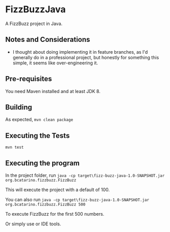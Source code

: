 # FizzBuzzJava
A FizzBuzz project in Java.

## Notes and Considerations

- I thought about doing implementing it in feature branches, as I'd generally do in a professional project, but honestly for something this simple, it seems like over-engineering it.

## Pre-requisites

You need Maven installed and at least JDK 8.

## Building

As expected,  `mvn clean package`

## Executing the Tests

`mvn test`

## Executing the program

In the project folder, run 
`java -cp target\fizz-buzz-java-1.0-SNAPSHOT.jar org.bcatarino.fizzbuzz.FizzBuzz`

This will execute the project with a default of 100.

You can also run `java -cp target\fizz-buzz-java-1.0-SNAPSHOT.jar org.bcatarino.fizzbuzz.FizzBuzz 500`

To execute FizzBuzz for the first 500 numbers.

Or simply use or IDE tools.